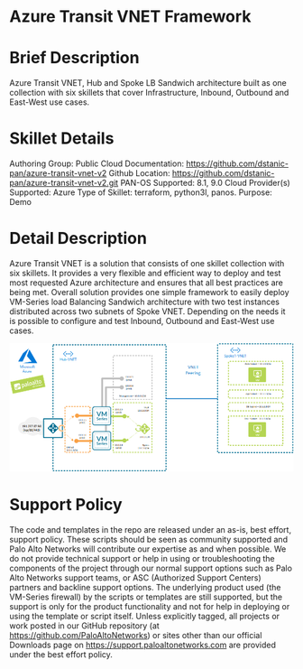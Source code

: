 # Azure Transit VNET Framework

# Brief Description
Azure Transit VNET, Hub and Spoke LB Sandwich architecture built as one collection with six skillets that cover Infrastructure, Inbound, Outbound and East-West use cases.

# Skillet Details
Authoring Group: Public Cloud
Documentation:  https://github.com/dstanic-pan/azure-transit-vnet-v2
Github Location:  https://github.com/dstanic-pan/azure-transit-vnet-v2.git
PAN-OS Supported:  8.1, 9.0
Cloud Provider(s) Supported:  Azure
Type of Skillet:  terraform, python3l, panos.
Purpose:  Demo

# Detail Description
Azure Transit VNET is a solution that consists of one skillet collection with six skillets. It provides a very flexible and efficient way to deploy and test most requested Azure architecture and ensures that all best practices are being met. Overall solution provides one simple framework to easily deploy VM-Series load Balancing Sandwich architecture with two test instances distributed across two subnets of Spoke VNET. 
Depending on the needs it is possible to configure and test Inbound, Outbound and East-West use cases. 

![alt text](https://raw.githubusercontent.com/dstanic-pan/azure-transit-vnet-v2/master/architecture-diagram.png)

# Support Policy
The code and templates in the repo are released under an as-is, best effort, support policy. These scripts should be seen as community supported and Palo Alto Networks will contribute our expertise as and when possible. We do not provide technical support or help in using or troubleshooting the components of the project through our normal support options such as Palo Alto Networks support teams, or ASC (Authorized Support Centers) partners and backline support options. The underlying product used (the VM-Series firewall) by the scripts or templates are still supported, but the support is only for the product functionality and not for help in deploying or using the template or script itself. Unless explicitly tagged, all projects or work posted in our GitHub repository (at https://github.com/PaloAltoNetworks) or sites other than our official Downloads page on https://support.paloaltonetworks.com are provided under the best effort policy.

